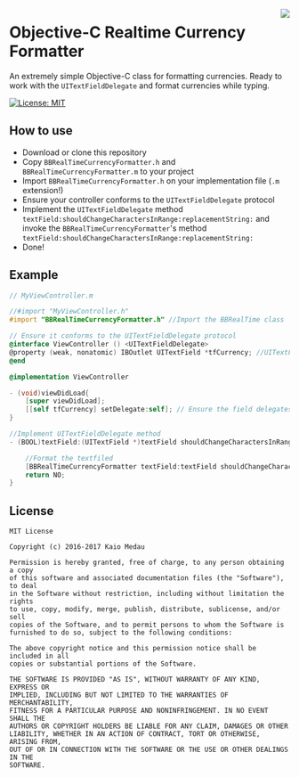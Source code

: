 <p><img src="https://www.dropbox.com/s/ns9r1wkw7sm79la/currencyformatter.png?dl=1" align="right"/>
<h1>Objective-C Realtime Currency Formatter</h1>
</p>

An extremely simple Objective-C class for formatting currencies.
Ready to work with the `UITextFieldDelegate` and format currencies while typing.

[![License: MIT](https://img.shields.io/badge/License-MIT-yellow.svg)](https://opensource.org/licenses/MIT)

## How to use
- Download or clone this repository
- Copy `BBRealTimeCurrencyFormatter.h` and `BBRealTimeCurrencyFormatter.m` to your project
- Import `BBRealTimeCurrencyFormatter.h` on your implementation file (`.m` extension!)
- Ensure your controller conforms to the `UITextFieldDelegate` protocol
- Implement the `UITextFieldDelegate` method `textField:shouldChangeCharactersInRange:replacementString:` and invoke the `BBRealTimeCurrencyFormatter`'s method `textField:shouldChangeCharactersInRange:replacementString:`
- Done!

## Example
```objective-c
// MyViewController.m

//#import "MyViewController.h"
#import "BBRealTimeCurrencyFormatter.h" //Import the BBRealTime class

// Ensure it conforms to the UITextFieldDelegate protocol
@interface ViewController () <UITextFieldDelegate>
@property (weak, nonatomic) IBOutlet UITextField *tfCurrency; //UITextField that will receive the formatted string
@end

@implementation ViewController

- (void)viewDidLoad{
    [super viewDidLoad];
    [[self tfCurrency] setDelegate:self]; // Ensure the field delegates its events to this controller
}

//Implement UITextFieldDelegate method
- (BOOL)textField:(UITextField *)textField shouldChangeCharactersInRange:(NSRange)range replacementString:(NSString *)string{

    //Format the textfiled
    [BBRealTimeCurrencyFormatter textField:textField shouldChangeCharactersInRange:range replacementString:string];
    return NO;
}
```

## License

```
MIT License

Copyright (c) 2016-2017 Kaio Medau

Permission is hereby granted, free of charge, to any person obtaining a copy
of this software and associated documentation files (the "Software"), to deal
in the Software without restriction, including without limitation the rights
to use, copy, modify, merge, publish, distribute, sublicense, and/or sell
copies of the Software, and to permit persons to whom the Software is
furnished to do so, subject to the following conditions:

The above copyright notice and this permission notice shall be included in all
copies or substantial portions of the Software.

THE SOFTWARE IS PROVIDED "AS IS", WITHOUT WARRANTY OF ANY KIND, EXPRESS OR
IMPLIED, INCLUDING BUT NOT LIMITED TO THE WARRANTIES OF MERCHANTABILITY,
FITNESS FOR A PARTICULAR PURPOSE AND NONINFRINGEMENT. IN NO EVENT SHALL THE
AUTHORS OR COPYRIGHT HOLDERS BE LIABLE FOR ANY CLAIM, DAMAGES OR OTHER
LIABILITY, WHETHER IN AN ACTION OF CONTRACT, TORT OR OTHERWISE, ARISING FROM,
OUT OF OR IN CONNECTION WITH THE SOFTWARE OR THE USE OR OTHER DEALINGS IN THE
SOFTWARE.
```

